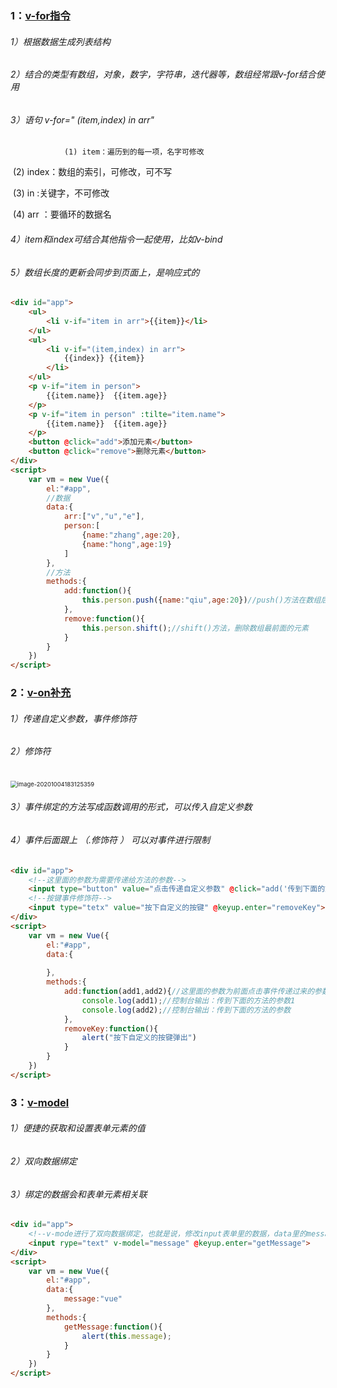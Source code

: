 ### 1：[v-for指令](https://cn.vuejs.org/v2/api/#v-for)

###### 						1）根据数据生成列表结构

###### 						2）结合的类型有数组，对象，数字，字符串，迭代器等，数组经常跟v-for结合使用

###### 				3）语句 v-for=" (item,index) in  arr"

  				(1) item：遍历到的每一项，名字可修改

​				  (2) index：数组的索引，可修改，可不写

​				  (3) in :关键字，不可修改

​				  (4) arr ：要循环的数据名

###### 		4）item和index可结合其他指令一起使用，比如v-bind

###### 		5）数组长度的更新会同步到页面上，是响应式的

```html
<div id="app">
    <ul>
        <li v-if="item in arr">{{item}}</li>
    </ul>
    <ul>
        <li v-if="(item,index) in arr">
        	{{index}} {{item}}
        </li>
    </ul>
    <p v-if="item in person">
        {{item.name}}  {{item.age}}
    </p>
    <p v-if="item in person" :tilte="item.name">
        {{item.name}}  {{item.age}}
    </p>
    <button @click="add">添加元素</button>
    <button @click="remove">删除元素</button>
</div>
<script>
	var vm = new Vue({
        el:"#app",
        //数据
        data:{
            arr:["v","u","e"],
            person:[
                {name:"zhang",age:20},
                {name:"hong",age:19}
            ]
        },
        //方法
        methods:{
            add:function(){
                this.person.push({name:"qiu",age:20})//push()方法在数组后面添加新的元素
            },
            remove:function(){
                this.person.shift();//shift()方法，删除数组最前面的元素
            }
        }
    })
</script>
```

### 2：[v-on补充](https://cn.vuejs.org/v2/api/#v-on )

###### 				1）传递自定义参数，事件修饰符

###### 	    		2）修饰符

​		<img src="C:\Users\25798\AppData\Roaming\Typora\typora-user-images\image-20201004183125359.png" alt="image-20201004183125359" style="zoom:67%;" />

###### 3）事件绑定的方法写成函数调用的形式，可以传入自定义参数

###### 4）事件后面跟上  （.修饰符 ）  可以对事件进行限制

```html
<div id="app">
    <!--这里面的参数为需要传递给方法的参数-->
    <input type="button" value="点击传递自定义参数" @click="add('传到下面的方法的参数add1','传到下面的方法的参数add2')">
    <!--按键事件修饰符-->
    <input type="tetx" value="按下自定义的按键" @keyup.enter="removeKey">
</div>
<script>
	var vm = new Vue({
        el:"#app",
        data:{
            
        },
        methods:{
            add:function(add1,add2){//这里面的参数为前面点击事件传递过来的参数
                console.log(add1);//控制台输出：传到下面的方法的参数1
                console.log(add2);//控制台输出：传到下面的方法的参数
            },
            removeKey:function(){
                alert("按下自定义的按键弹出")
            }
        }
    })
</script>
```

### 3：[v-model](https://cn.vuejs.org/v2/api/#v-model)

###### 		1）便捷的获取和设置表单元素的值

###### 		2）双向数据绑定

###### 		3）绑定的数据会和表单元素相关联

```html
<div id="app">
    <!--v-mode进行了双向数据绑定，也就是说，修改input表单里的数据，data里的message也会被改变-->
    <input rype="text" v-model="message" @keyup.enter="getMessage">
</div>
<script>
	var vm = new Vue({
        el:"#app",
        data:{
            message:"vue"
        },
        methods:{
            getMessage:function(){
                alert(this.message);
            }
        }
    })
</script>
```


